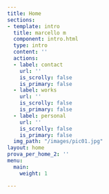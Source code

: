 ```yaml
---
title: Home
sections:
- template: intro
  title: marcello m
  component: intro.html
  type: intro
  content: ''
  actions:
  - label: contact
    url: ''
    is_scrolly: false
    is_primary: false
  - label: works
    url: ''
    is_scrolly: false
    is_primary: false
  - label: personal
    url: ''
    is_scrolly: false
    is_primary: false
  img_path: "/images/pic01.jpg"
layout: home
prova_per_home_2: ''
menu:
  main:
    weight: 1

---
```


